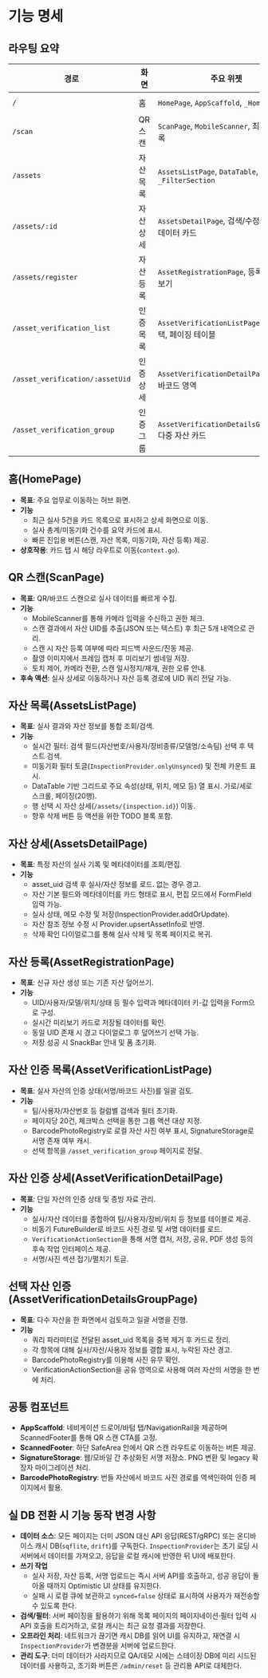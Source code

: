 # 기능 명세

## 라우팅 요약
| 경로 | 화면 | 주요 위젯 | 상태 의존성 |
| --- | --- | --- | --- |
| `/` | 홈 | `HomePage`, `AppScaffold`, `_HomeCard` | `InspectionProvider.items`, `recent`, `unsyncedCount` |
| `/scan` | QR 스캔 | `ScanPage`, `MobileScanner`, 최근 스캔 목록 | `InspectionProvider.assetExists`, `addOrUpdate` |
| `/assets` | 자산 목록 | `AssetsListPage`, `DataTable`, `_FilterSection` | `InspectionProvider.items`, `assetOf`, `setOnlyUnsynced` |
| `/assets/:id` | 자산 상세 | `AssetsDetailPage`, 검색/수정 폼, 메타데이터 카드 | `InspectionProvider.findById`, `assetOf`, `upsertAssetInfo` |
| `/assets/register` | 자산 등록 | `AssetRegistrationPage`, 등록 폼, 미리보기 | `InspectionProvider.assetExists`, `upsertAssetInfo` |
| `/asset_verification_list` | 인증 목록 | `AssetVerificationListPage`, 배치 선택, 페이징 테이블 | `InspectionProvider.items`, `assetOf`, `userOf` |
| `/asset_verification/:assetUid` | 인증 상세 | `AssetVerificationDetailPage`, 서명/바코드 영역 | `InspectionProvider.latestByAssetUid`, `assetOf` |
| `/asset_verification_group` | 인증 그룹 | `AssetVerificationDetailsGroupPage`, 다중 자산 카드 | `InspectionProvider.assetOf`, `latestByAssetUid` |

## 홈(HomePage)
- **목표**: 주요 업무로 이동하는 허브 화면.
- **기능**
  - 최근 실사 5건을 카드 목록으로 표시하고 상세 화면으로 이동.
  - 실사 총계/미동기화 건수를 요약 카드에 표시.
  - 빠른 진입용 버튼(스캔, 자산 목록, 미동기화, 자산 등록) 제공.
- **상호작용**: 카드 탭 시 해당 라우트로 이동(`context.go`).

## QR 스캔(ScanPage)
- **목표**: QR/바코드 스캔으로 실사 데이터를 빠르게 수집.
- **기능**
  - MobileScanner를 통해 카메라 입력을 수신하고 권한 체크.
  - 스캔 결과에서 자산 UID를 추출(JSON 또는 텍스트) 후 최근 5개 내역으로 관리.
  - 스캔 시 자산 등록 여부에 따라 피드백 사운드/진동 제공.
  - 촬영 이미지에서 프레임 캡처 후 미리보기 썸네일 저장.
  - 토치 제어, 카메라 전환, 스캔 일시정지/재개, 권한 오류 안내.
- **후속 액션**: 실사 상세로 이동하거나 자산 등록 경로에 UID 쿼리 전달 가능.

## 자산 목록(AssetsListPage)
- **목표**: 실사 결과와 자산 정보를 통합 조회/검색.
- **기능**
  - 실시간 필터: 검색 필드(자산번호/사용자/장비종류/모델명/소속팀) 선택 후 텍스트 검색.
  - 미동기화 필터 토글(`InspectionProvider.onlyUnsynced`) 및 전체 카운트 표시.
  - DataTable 기반 그리드로 주요 속성(상태, 위치, 메모 등) 열 표시. 가로/세로 스크롤, 페이징(20행).
  - 행 선택 시 자산 상세(`/assets/{inspection.id}`) 이동.
  - 향후 삭제 버튼 등 액션을 위한 TODO 블록 포함.

## 자산 상세(AssetsDetailPage)
- **목표**: 특정 자산의 실사 기록 및 메타데이터를 조회/편집.
- **기능**
  - asset_uid 검색 후 실사/자산 정보를 로드. 없는 경우 경고.
  - 자산 기본 필드와 메타데이터를 카드 형태로 표시, 편집 모드에서 FormField 입력 가능.
  - 실사 상태, 메모 수정 및 저장(InspectionProvider.addOrUpdate).
  - 자산 참조 정보 수정 시 Provider.upsertAssetInfo로 반영.
  - 삭제 확인 다이얼로그를 통해 실사 삭제 및 목록 페이지로 복귀.

## 자산 등록(AssetRegistrationPage)
- **목표**: 신규 자산 생성 또는 기존 자산 덮어쓰기.
- **기능**
  - UID/사용자/모델/위치/상태 등 필수 입력과 메타데이터 키-값 입력을 Form으로 구성.
  - 실시간 미리보기 카드로 저장될 데이터를 확인.
  - 동일 UID 존재 시 경고 다이얼로그 후 덮어쓰기 선택 가능.
  - 저장 성공 시 SnackBar 안내 및 폼 초기화.

## 자산 인증 목록(AssetVerificationListPage)
- **목표**: 실사 자산의 인증 상태(서명/바코드 사진)를 일괄 검토.
- **기능**
  - 팀/사용자/자산번호 등 컬럼별 검색과 필터 초기화.
  - 페이지당 20건, 체크박스 선택을 통한 그룹 액션 대상 지정.
  - BarcodePhotoRegistry로 로컬 자산 사진 여부 표시, SignatureStorage로 서명 존재 여부 캐시.
  - 선택 항목을 `/asset_verification_group` 페이지로 전달.

## 자산 인증 상세(AssetVerificationDetailPage)
- **목표**: 단일 자산의 인증 상태 및 증빙 자료 관리.
- **기능**
  - 실사/자산 데이터를 종합하여 팀/사용자/장비/위치 등 정보를 테이블로 제공.
  - 비동기 FutureBuilder로 바코드 사진 경로 및 서명 데이터를 로드.
  - `VerificationActionSection`을 통해 서명 캡처, 저장, 공유, PDF 생성 등의 후속 작업 인터페이스 제공.
  - 서명/사진 섹션 접기/펼치기 토글.

## 선택 자산 인증(AssetVerificationDetailsGroupPage)
- **목표**: 다수 자산을 한 화면에서 검토하고 일괄 서명을 진행.
- **기능**
  - 쿼리 파라미터로 전달된 asset_uid 목록을 중복 제거 후 카드로 정리.
  - 각 항목에 대해 실사/자산/사용자 정보를 결합 표시, 누락된 자산 경고.
  - BarcodePhotoRegistry를 이용해 사진 유무 확인.
  - VerificationActionSection을 공유 영역으로 사용해 여러 자산의 서명을 한 번에 처리.

## 공통 컴포넌트
- **AppScaffold**: 네비게이션 드로어/바텀 탭/NavigationRail을 제공하며 ScannedFooter를 통해 QR 스캔 CTA를 고정.
- **ScannedFooter**: 하단 SafeArea 안에서 QR 스캔 라우트로 이동하는 버튼 제공.
- **SignatureStorage**: 웹/모바일 간 추상화된 서명 저장소. PNG 변환 및 legacy 확장자 마이그레이션 처리.
- **BarcodePhotoRegistry**: 번들 자산에서 바코드 사진 경로를 역색인하여 인증 페이지에서 활용.

## 실 DB 전환 시 기능 동작 변경 사항
- **데이터 소스**: 모든 페이지는 더미 JSON 대신 API 응답(REST/gRPC) 또는 온디바이스 캐시 DB(`sqflite`, `drift`)를 구독한다. `InspectionProvider`는 초기 로딩 시 서버에서 데이터를 가져오고, 응답을 로컬 캐시에 반영한 뒤 UI에 배포한다.
- **쓰기 작업**
  - 실사 저장, 자산 등록, 서명 업로드는 즉시 서버 API를 호출하고, 성공 응답이 돌아올 때까지 Optimistic UI 상태를 유지한다.
  - 실패 시 로컬 큐에 보관하고 `synced=false` 상태로 표시하여 사용자가 재전송할 수 있도록 한다.
- **검색/필터**: 서버 페이징을 활용하기 위해 목록 페이지의 페이지네이션·필터 입력 시 API 호출을 트리거하고, 로컬 캐시는 최근 요청 결과를 저장한다.
- **오프라인 처리**: 네트워크가 끊기면 캐시 DB를 읽어 UI를 유지하고, 재연결 시 `InspectionProvider`가 변경분을 서버에 업로드한다.
- **관리 도구**: 더미 데이터가 사라지므로 QA/데모 시에는 스테이징 DB에 미리 시드된 데이터를 사용하고, 초기화 버튼은 `/admin/reset` 등 관리용 API로 대체한다.
